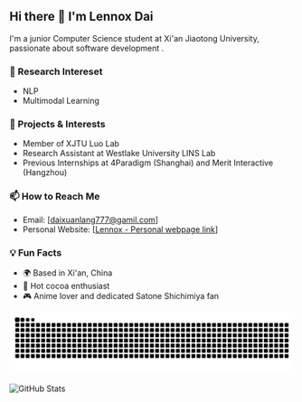 ## Hi there 👋 I'm Lennox Dai

I'm a junior Computer Science student at Xi'an Jiaotong University, passionate about software development \. 

### 🔧 Research Intereset
- NLP 
- Multimodal Learning

### 🚀 Projects & Interests
- Member of XJTU Luo Lab
- Research Assistant at Westlake University LINS Lab
- Previous Internships at 4Paradigm (Shanghai) and Merit Interactive (Hangzhou)

### 📫 How to Reach Me
- Email: [daixuanlang777@gamil.com]
- Personal Website: [[Lennox - Personal webpage link](https://lennox-dai-github-io.vercel.app/)]

### 💡 Fun Facts
- 🌍 Based in Xi'an, China
- 🍫 Hot cocoa enthusiast
- 🎮 Anime lover and dedicated Satone Shichimiya fan

![Snake animation](https://github.com/Lennox-Dai/Lennox-Dai/blob/output/github-contribution-grid-snake.svg)

![GitHub Stats](https://github-readme-stats.vercel.app/api?username=Lennox-Dai&show_icons=true&theme=radical)

